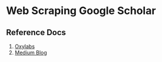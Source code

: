 # Web Scraping Google Scholar

## Reference Docs

1. [Oxylabs](https://oxylabs.io/blog/how-to-scrape-google-scholar)
2. [Medium Blog](https://medium.com/@darshankhandelwal12/scrape-google-scholar-using-python-3f35a3a6597b)
